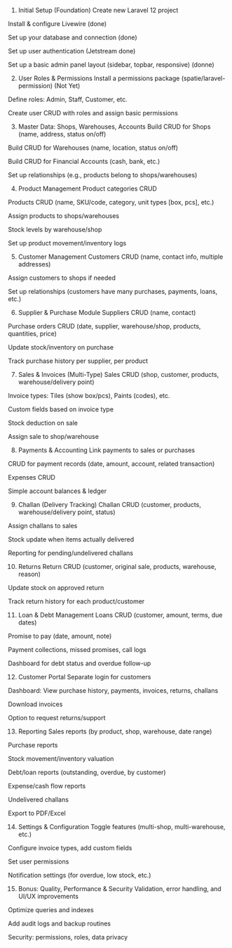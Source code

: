 1. Initial Setup (Foundation)
 Create new Laravel 12 project

 Install & configure Livewire (done)

 Set up your database and connection (done)

 Set up user authentication (Jetstream done)

 Set up a basic admin panel layout (sidebar, topbar, responsive) (donne)

2. User Roles & Permissions
 Install a permissions package (spatie/laravel-permission) (Not Yet)

 Define roles: Admin, Staff, Customer, etc.

 Create user CRUD with roles and assign basic permissions

3. Master Data: Shops, Warehouses, Accounts
 Build CRUD for Shops (name, address, status on/off)

 Build CRUD for Warehouses (name, location, status on/off)

 Build CRUD for Financial Accounts (cash, bank, etc.)

 Set up relationships (e.g., products belong to shops/warehouses)

4. Product Management
 Product categories CRUD

 Products CRUD (name, SKU/code, category, unit types [box, pcs], etc.)

 Assign products to shops/warehouses

 Stock levels by warehouse/shop

 Set up product movement/inventory logs

5. Customer Management
 Customers CRUD (name, contact info, multiple addresses)

 Assign customers to shops if needed

 Set up relationships (customers have many purchases, payments, loans, etc.)

6. Supplier & Purchase Module
 Suppliers CRUD (name, contact)

 Purchase orders CRUD (date, supplier, warehouse/shop, products, quantities, price)

 Update stock/inventory on purchase

 Track purchase history per supplier, per product

7. Sales & Invoices (Multi-Type)
 Sales CRUD (shop, customer, products, warehouse/delivery point)

 Invoice types: Tiles (show box/pcs), Paints (codes), etc.

 Custom fields based on invoice type

 Stock deduction on sale

 Assign sale to shop/warehouse

8. Payments & Accounting
 Link payments to sales or purchases

 CRUD for payment records (date, amount, account, related transaction)

 Expenses CRUD

 Simple account balances & ledger

9. Challan (Delivery Tracking)
 Challan CRUD (customer, products, warehouse/delivery point, status)

 Assign challans to sales

 Stock update when items actually delivered

 Reporting for pending/undelivered challans

10. Returns
 Return CRUD (customer, original sale, products, warehouse, reason)

 Update stock on approved return

 Track return history for each product/customer

11. Loan & Debt Management
 Loans CRUD (customer, amount, terms, due dates)

 Promise to pay (date, amount, note)

 Payment collections, missed promises, call logs

 Dashboard for debt status and overdue follow-up

12. Customer Portal
 Separate login for customers

 Dashboard: View purchase history, payments, invoices, returns, challans

 Download invoices

 Option to request returns/support

13. Reporting
 Sales reports (by product, shop, warehouse, date range)

 Purchase reports

 Stock movement/inventory valuation

 Debt/loan reports (outstanding, overdue, by customer)

 Expense/cash flow reports

 Undelivered challans

 Export to PDF/Excel

14. Settings & Configuration
 Toggle features (multi-shop, multi-warehouse, etc.)

 Configure invoice types, add custom fields

 Set user permissions

 Notification settings (for overdue, low stock, etc.)

15. Bonus: Quality, Performance & Security
 Validation, error handling, and UI/UX improvements

 Optimize queries and indexes

 Add audit logs and backup routines

 Security: permissions, roles, data privacy
